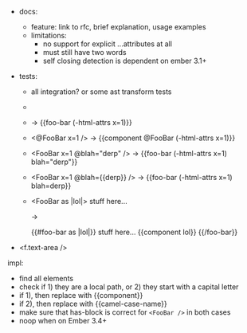 - docs:
  - feature: link to rfc, brief explanation, usage examples
  - limitations:
    - no support for explicit ...attributes at all
    - must still have two words
    - self closing detection is dependent on ember 3.1+

- tests:
  - all integration? or some ast transform tests
  - <FooBar />

  - <FooBar x=1 /> -> {{foo-bar (-html-attrs x=1)}}
  - <@FooBar x=1 /> -> {{component @FooBar (-html-attrs x=1)}}
  - <FooBar x=1 @blah="derp" /> -> {{foo-bar (-html-attrs x=1) blah="derp"}}
  - <FooBar x=1 @blah={{derp}} /> -> {{foo-bar (-html-attrs x=1) blah=derp}}
  - <FooBar as |lol|>
      stuff here...
        <lol></lol>
    </FooBar>

    ->

    {{#foo-bar as |lol|}}
      stuff here...
        {{component lol}}
    {{/foo-bar}}
 - <f.text-area />

impl:
  - find all elements
  - check if 1) they are a local path, or
             2) they start with a capital letter
  - if 1), then replace with {{component}}
  - if 2), then replace with {{camel-case-name}}
  - make sure that has-block is correct for `<FooBar />` in both cases
  - noop when on Ember 3.4+

